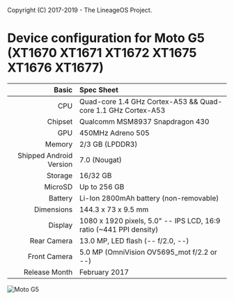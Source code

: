 Copyright (C) 2017-2019 - The LineageOS Project.
 
Device configuration for Moto G5 (XT1670 XT1671 XT1672 XT1675 XT1676 XT1677)
===========================================
Basic   | Spec Sheet
-------:|:-------------------------
CPU     | Quad-core 1.4 GHz Cortex-A53 && Quad-core 1.1 GHz Cortex-A53
Chipset | Qualcomm MSM8937 Snapdragon 430
GPU     | 450MHz Adreno 505
Memory  | 2/3 GB (LPDDR3)
Shipped Android Version | 7.0 (Nougat)
Storage | 16/32 GB
MicroSD | Up to 256 GB
Battery | Li-Ion 2800mAh battery (non-removable)
Dimensions | 144.3 x 73 x 9.5 mm
Display | 1080 x 1920 pixels, 5.0" -- IPS LCD, 16:9 ratio (~441 PPI density)
Rear Camera  | 13.0 MP, LED flash (-- f/2.0, --)
Front Camera | 5.0 MP (OmniVision OV5695_mot f/2.2 or --<!--Need XT1799-2 camera details-->)
Release Month | February 2017
 
![Moto G5](https://cdn2.gsmarena.com/vv/pics/motorola/motorola-moto-g5-r1.jpg "Moto G5")
 
<!--Front Camera | 5.0 MP/16.0 MP, LED flash (OmniVision OV5695_mot f/2.2 or -- )-->
<!-- Rear Camera  | 13.0 MP, LED flash (Samsung S5K3P3 f/2.0, 1/3.06") -->
<!-- Display | 1440 x 2560 pixels, 5.7" LTPS IPS LCD, 16:9 ratio (~515 PPI density)-->
 
<!-- Places with -- are needed information yet to be inputed-->